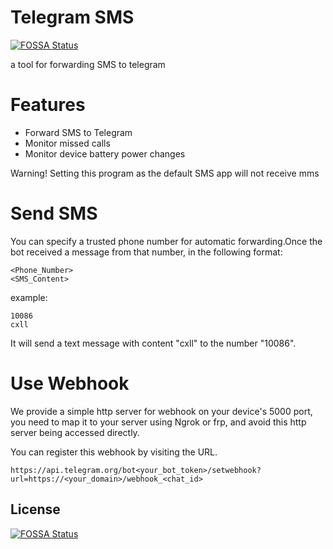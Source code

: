 # Telegram SMS
[![FOSSA Status](https://app.fossa.io/api/projects/git%2Bgithub.com%2Fqwe7002%2Ftelegram-sms.svg?type=shield)](https://app.fossa.io/projects/git%2Bgithub.com%2Fqwe7002%2Ftelegram-sms?ref=badge_shield)

a tool for forwarding SMS to telegram


Features
===
* Forward SMS to Telegram
* Monitor missed calls
* Monitor device battery power changes

Warning! Setting this program as the default SMS app will not receive mms

Send SMS
===
You can specify a trusted phone number for automatic forwarding.Once the bot received a message from that number, in the following format:

```
<Phone_Number>
<SMS_Content>
```
example:
```
10086
cxll
```

It will send a text message with content "cxll" to the number "10086".

Use Webhook
===========
We provide a simple http server for webhook on your device's 5000 port, you need to map it to your server using Ngrok or frp, and avoid this http server being accessed directly.

You can register this webhook by visiting the URL.

```
https://api.telegram.org/bot<your_bot_token>/setwebhook?url=https://<your_domain>/webhook_<chat_id>
```



## License
[![FOSSA Status](https://app.fossa.io/api/projects/git%2Bgithub.com%2Fqwe7002%2Ftelegram-sms.svg?type=large)](https://app.fossa.io/projects/git%2Bgithub.com%2Fqwe7002%2Ftelegram-sms?ref=badge_large)
